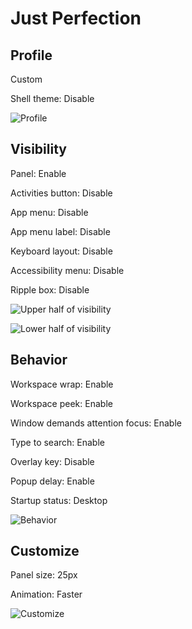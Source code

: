# Just Perfection

## Profile

Custom

Shell theme: Disable

![Profile](image-7.png)

## Visibility

Panel: Enable

Activities button: Disable

App menu: Disable

App menu label: Disable

Keyboard layout: Disable

Accessibility menu: Disable

Ripple box: Disable

![Upper half of visibility](image-8.png)

![Lower half of visibility](image-9.png)

## Behavior

Workspace wrap: Enable

Workspace peek: Enable

Window demands attention focus: Enable

Type to search: Enable

Overlay key: Disable

Popup delay: Enable

Startup status: Desktop

![Behavior](image-10.png)

## Customize 

Panel size: 25px

Animation: Faster

![Customize](image-11.png)